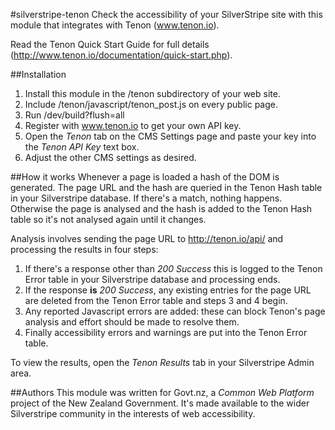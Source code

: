 #silverstripe-tenon
Check the accessibility of your SilverStripe site with this module that integrates with Tenon (www.tenon.io).

Read the Tenon Quick Start Guide for full details (http://www.tenon.io/documentation/quick-start.php).

##Installation
1. Install this module in the /tenon subdirectory of your web site.
2. Include /tenon/javascript/tenon_post.js on every public page.
3. Run /dev/build?flush=all
4. Register with www.tenon.io to get your own API key.
5. Open the *Tenon* tab on the CMS Settings page and paste your key into the *Tenon API Key* text box.
6. Adjust the other CMS settings as desired.

##How it works
Whenever a page is loaded a hash of the DOM is generated. The page URL and the hash are queried in the Tenon Hash table in your Silverstripe database. 
If there's a match, nothing happens. Otherwise the page is analysed and the hash is added to the Tenon Hash table so it's not analysed again until it changes.
 
Analysis involves sending the page URL to http://tenon.io/api/ and processing the results in four steps:
1. If there's a response other than *200 Success* this is logged to the Tenon Error table in your Silverstripe database and processing ends.
2. If the response **is** *200 Success*, any existing entries for the page URL are deleted from the Tenon Error table and steps 3 and 4 begin.
3. Any reported Javascript errors are added: these can block Tenon's page analysis and effort should be made to resolve them.
4. Finally accessibility errors and warnings are put into the Tenon Error table.

To view the results, open the *Tenon Results* tab in your Silverstripe Admin area.

##Authors
This module was written for Govt.nz, a *Common Web Platform* project of the New Zealand Government. 
It's made available to the wider Silverstripe community in the interests of web accessibility.


